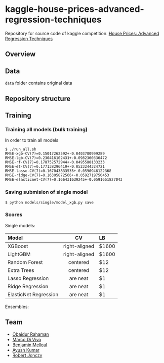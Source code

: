 # kaggle-house-prices-advanced-regression-techniques
Repository for source code of kaggle competition: [House Prices: Advanced Regression Techniques](https://www.kaggle.com/c/house-prices-advanced-regression-techniques)

## Overview

## Data

`data` folder contains original data

## Repository structure

## Training

### Training all models (bulk training)

In order to train all models
```
$ ./run_all.sh
RMSE-xgb-CV(7)=0.15017262592+-0.0403780999289
RMSE-lgb-CV(7)=0.230416102431+-0.0982360336472
RMSE-rf-CV(7)=0.178752572944+-0.0495588133233
RMSE-et-CV(7)=0.177138296419+-0.0523244324721
RMSE-lasso-CV(7)=0.167043833535+-0.0590946122368
RMSE-ridge-CV(7)=0.16305872566+-0.0592719750453
RMSE-elasticnet-CV(7)=0.166431639245+-0.0591651827043
```

### Saving submision of single model

```
$ python models/single/model_xgb.py save
```

### Scores

Single models:

| Model                      | CV            | LB    |
| :------------------------- |:-------------:| :-----|
| XGBoost                    | right-aligned | $1600 |
| LightGBM                   | right-aligned | $1600 |
| Random Forest              | centered      |   $12 |
| Extra Trees                | centered      |   $12 |
| Lasso Regression           | are neat      |    $1 |
| Ridge Regression           | are neat      |    $1 |
| ElasticNet Regression      | are neat      |    $1 |

Ensembles:


## Team
- [Obaidur Rahaman](https://github.com/obaidur-rahaman)
- [Marco Di Vivo](https://github.com/divivoma)
- [Benjamin Melloul]()
- [Ayush Kumar](https://github.com/swifty1)
- [Robert Jonczy](https://github.com/rjonczy)

